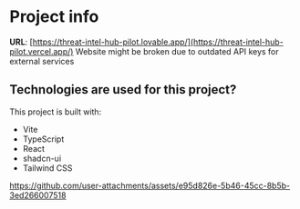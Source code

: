 # Project info

**URL**: [https://threat-intel-hub-pilot.lovable.app/](https://threat-intel-hub-pilot.vercel.app/)
Website might be broken due to outdated API keys for external services

## Technologies are used for this project?

This project is built with:

- Vite
- TypeScript
- React
- shadcn-ui
- Tailwind CSS



https://github.com/user-attachments/assets/e95d826e-5b46-45cc-8b5b-3ed266007518

